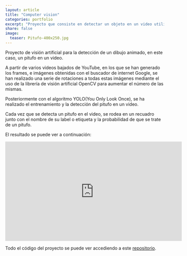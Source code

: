 ```yaml
---
layout: article
title: "Computer vision"
categories: portfolio
excerpt: "Proyecto que consiste en detectar un objeto en un video utilizando el algoritmo YOLO y la librería de visión artificial OpenCV"
share: false
image:
  teaser: Pitufo-400x250.jpg
---
```


Proyecto de visión artificial para la detección de un dibujo animado, en este caso, un pitufo en un video.

A partir de varios videos bajados de YouTube, en los que se han generado los frames, e imágenes obtenidas con el buscador de internet Google, se han realizado una serie de rotaciones a todas estas imágenes mediante el uso de la librería de visión artificial OpenCV para aumentar el número de las mismas.

Posteriormente con el algoritmo YOLO(You Only Look Once), se ha realizado el entrenamiento y la detección del pitufo en un video.

Cada vez que se detecta un pitufo en el video, se rodea en un recuadro junto con el nombre de su label o etiqueta y la probabilidad de que se trate de un pitufo.

El resultado se puede ver a continuación:

<iframe width="560" height="315" src="https://www.youtube.com/embed/TT2f3hVATt8" title="YouTube video player" frameborder="0" allow="accelerometer; autoplay; clipboard-write; encrypted-media; gyroscope; picture-in-picture" allowfullscreen></iframe>

Todo el código del proyecto se puede ver accediendo a este [repositorio](https://github.com/sonimik13/computer-vision).
